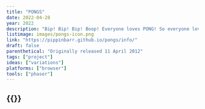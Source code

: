 ```yaml
---
title: "PONGS"
date: 2022-04-28
year: 2022
description: "Bip! Bip! Bip! Boop! Everyone loves PONG! So everyone loves thirty six PONGS even more! Work those learning muscles with EDUTAINMENT PONG! Get serious with SERIOUS PONG! Shoot a laser gun in LASER PONG! Play PONG in PONG PONG! And many more!"
listimage: images/pongs-icon.png
link: "https://pippinbarr.github.io/pongs/info/"
draft: false
parenthetical: "Originally released 11 April 2012"
tags: ["project"]
ideas: ["variations"]
platforms: ["browser"]
tools: ["phaser"]
---
```


## {{<param title >}}
